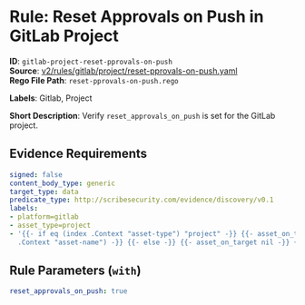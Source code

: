 # Rule: Reset Approvals on Push in GitLab Project

**ID**: `gitlab-project-reset-pprovals-on-push`  
**Source**: [v2/rules/gitlab/project/reset-pprovals-on-push.yaml](scribe-public/sample-policies.git/v2/rules/gitlab/project/reset-pprovals-on-push.yaml)  
**Rego File Path**: `reset-pprovals-on-push.rego`  

**Labels**: Gitlab, Project

**Short Description**: Verify `reset_approvals_on_push` is set for the GitLab project.

## Evidence Requirements

```yaml
signed: false
content_body_type: generic
target_type: data
predicate_type: http://scribesecurity.com/evidence/discovery/v0.1
labels:
- platform=gitlab
- asset_type=project
- '{{- if eq (index .Context "asset-type") "project" -}} {{- asset_on_target (index
  .Context "asset-name") -}} {{- else -}} {{- asset_on_target nil -}} {{- end -}}'
```
## Rule Parameters (`with`)

```yaml
reset_approvals_on_push: true
```
